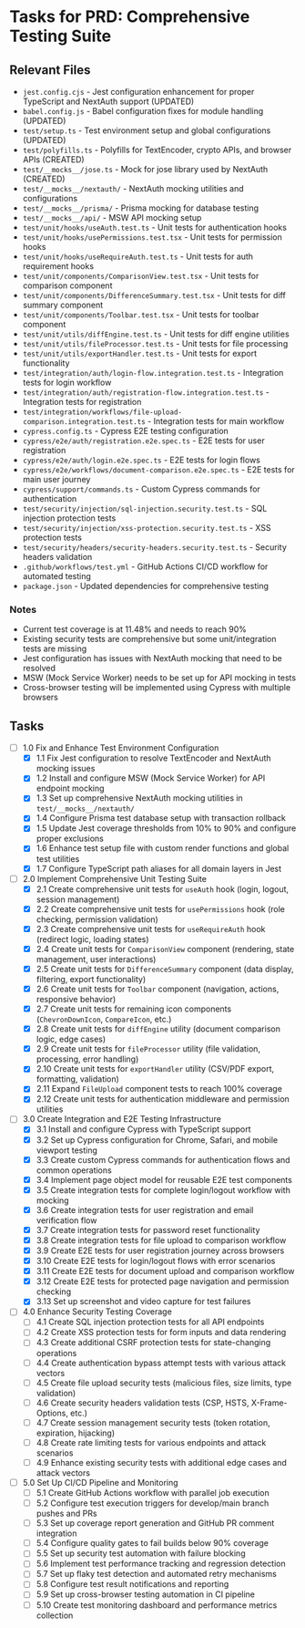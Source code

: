 # Tasks for PRD: Comprehensive Testing Suite

## Relevant Files

- `jest.config.cjs` - Jest configuration enhancement for proper TypeScript and NextAuth support (UPDATED)
- `babel.config.js` - Babel configuration fixes for module handling (UPDATED)  
- `test/setup.ts` - Test environment setup and global configurations (UPDATED)
- `test/polyfills.ts` - Polyfills for TextEncoder, crypto APIs, and browser APIs (CREATED)
- `test/__mocks__/jose.ts` - Mock for jose library used by NextAuth (CREATED)
- `test/__mocks__/nextauth/` - NextAuth mocking utilities and configurations
- `test/__mocks__/prisma/` - Prisma mocking for database testing
- `test/__mocks__/api/` - MSW API mocking setup
- `test/unit/hooks/useAuth.test.ts` - Unit tests for authentication hooks
- `test/unit/hooks/usePermissions.test.tsx` - Unit tests for permission hooks
- `test/unit/hooks/useRequireAuth.test.ts` - Unit tests for auth requirement hooks
- `test/unit/components/ComparisonView.test.tsx` - Unit tests for comparison component
- `test/unit/components/DifferenceSummary.test.tsx` - Unit tests for diff summary component
- `test/unit/components/Toolbar.test.tsx` - Unit tests for toolbar component
- `test/unit/utils/diffEngine.test.ts` - Unit tests for diff engine utilities
- `test/unit/utils/fileProcessor.test.ts` - Unit tests for file processing
- `test/unit/utils/exportHandler.test.ts` - Unit tests for export functionality
- `test/integration/auth/login-flow.integration.test.ts` - Integration tests for login workflow
- `test/integration/auth/registration-flow.integration.test.ts` - Integration tests for registration
- `test/integration/workflows/file-upload-comparison.integration.test.ts` - Integration tests for main workflow
- `cypress.config.ts` - Cypress E2E testing configuration
- `cypress/e2e/auth/registration.e2e.spec.ts` - E2E tests for user registration
- `cypress/e2e/auth/login.e2e.spec.ts` - E2E tests for login flows
- `cypress/e2e/workflows/document-comparison.e2e.spec.ts` - E2E tests for main user journey
- `cypress/support/commands.ts` - Custom Cypress commands for authentication
- `test/security/injection/sql-injection.security.test.ts` - SQL injection protection tests
- `test/security/injection/xss-protection.security.test.ts` - XSS protection tests
- `test/security/headers/security-headers.security.test.ts` - Security headers validation
- `.github/workflows/test.yml` - GitHub Actions CI/CD workflow for automated testing
- `package.json` - Updated dependencies for comprehensive testing

### Notes

- Current test coverage is at 11.48% and needs to reach 90%
- Existing security tests are comprehensive but some unit/integration tests are missing
- Jest configuration has issues with NextAuth mocking that need to be resolved
- MSW (Mock Service Worker) needs to be set up for API mocking in tests
- Cross-browser testing will be implemented using Cypress with multiple browsers

## Tasks

- [ ] 1.0 Fix and Enhance Test Environment Configuration
  - [x] 1.1 Fix Jest configuration to resolve TextEncoder and NextAuth mocking issues
  - [x] 1.2 Install and configure MSW (Mock Service Worker) for API endpoint mocking
  - [x] 1.3 Set up comprehensive NextAuth mocking utilities in `test/__mocks__/nextauth/`
  - [x] 1.4 Configure Prisma test database setup with transaction rollback
  - [x] 1.5 Update Jest coverage thresholds from 10% to 90% and configure proper exclusions
  - [x] 1.6 Enhance test setup file with custom render functions and global test utilities
  - [x] 1.7 Configure TypeScript path aliases for all domain layers in Jest

- [ ] 2.0 Implement Comprehensive Unit Testing Suite  
  - [x] 2.1 Create comprehensive unit tests for `useAuth` hook (login, logout, session management)
  - [x] 2.2 Create comprehensive unit tests for `usePermissions` hook (role checking, permission validation)
  - [x] 2.3 Create comprehensive unit tests for `useRequireAuth` hook (redirect logic, loading states)
  - [x] 2.4 Create unit tests for `ComparisonView` component (rendering, state management, user interactions)
  - [x] 2.5 Create unit tests for `DifferenceSummary` component (data display, filtering, export functionality)
  - [x] 2.6 Create unit tests for `Toolbar` component (navigation, actions, responsive behavior)
  - [x] 2.7 Create unit tests for remaining icon components (`ChevronDownIcon`, `CompareIcon`, etc.)
  - [x] 2.8 Create unit tests for `diffEngine` utility (document comparison logic, edge cases)
  - [x] 2.9 Create unit tests for `fileProcessor` utility (file validation, processing, error handling)
  - [x] 2.10 Create unit tests for `exportHandler` utility (CSV/PDF export, formatting, validation)
  - [x] 2.11 Expand `FileUpload` component tests to reach 100% coverage
  - [x] 2.12 Create unit tests for authentication middleware and permission utilities

- [ ] 3.0 Create Integration and E2E Testing Infrastructure
  - [x] 3.1 Install and configure Cypress with TypeScript support
  - [x] 3.2 Set up Cypress configuration for Chrome, Safari, and mobile viewport testing
  - [x] 3.3 Create custom Cypress commands for authentication flows and common operations
  - [x] 3.4 Implement page object model for reusable E2E test components
  - [x] 3.5 Create integration tests for complete login/logout workflow with mocking
  - [x] 3.6 Create integration tests for user registration and email verification flow
  - [x] 3.7 Create integration tests for password reset functionality
  - [x] 3.8 Create integration tests for file upload to comparison workflow
  - [x] 3.9 Create E2E tests for user registration journey across browsers
  - [x] 3.10 Create E2E tests for login/logout flows with error scenarios
  - [x] 3.11 Create E2E tests for document upload and comparison workflow
  - [x] 3.12 Create E2E tests for protected page navigation and permission checking
  - [x] 3.13 Set up screenshot and video capture for test failures

- [ ] 4.0 Enhance Security Testing Coverage
  - [ ] 4.1 Create SQL injection protection tests for all API endpoints
  - [ ] 4.2 Create XSS protection tests for form inputs and data rendering
  - [ ] 4.3 Create additional CSRF protection tests for state-changing operations
  - [ ] 4.4 Create authentication bypass attempt tests with various attack vectors
  - [ ] 4.5 Create file upload security tests (malicious files, size limits, type validation)
  - [ ] 4.6 Create security headers validation tests (CSP, HSTS, X-Frame-Options, etc.)
  - [ ] 4.7 Create session management security tests (token rotation, expiration, hijacking)
  - [ ] 4.8 Create rate limiting tests for various endpoints and attack scenarios
  - [ ] 4.9 Enhance existing security tests with additional edge cases and attack vectors

- [ ] 5.0 Set Up CI/CD Pipeline and Monitoring
  - [ ] 5.1 Create GitHub Actions workflow with parallel job execution
  - [ ] 5.2 Configure test execution triggers for develop/main branch pushes and PRs
  - [ ] 5.3 Set up coverage report generation and GitHub PR comment integration
  - [ ] 5.4 Configure quality gates to fail builds below 90% coverage
  - [ ] 5.5 Set up security test automation with failure blocking
  - [ ] 5.6 Implement test performance tracking and regression detection
  - [ ] 5.7 Set up flaky test detection and automated retry mechanisms
  - [ ] 5.8 Configure test result notifications and reporting
  - [ ] 5.9 Set up cross-browser testing automation in CI pipeline
  - [ ] 5.10 Create test monitoring dashboard and performance metrics collection 